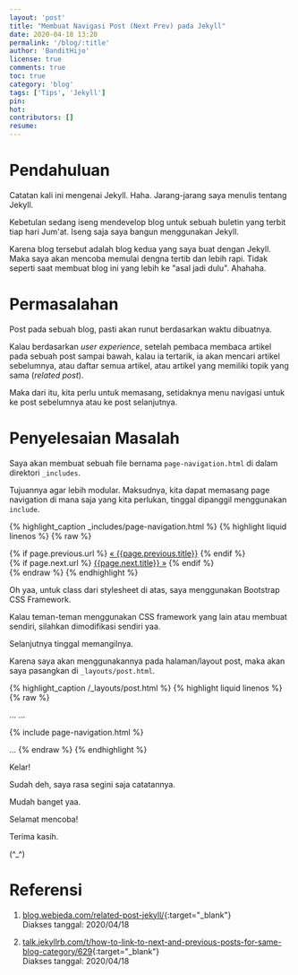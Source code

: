 ```yaml
---
layout: 'post'
title: "Membuat Navigasi Post (Next Prev) pada Jekyll"
date: 2020-04-18 13:20
permalink: '/blog/:title'
author: 'BanditHijo'
license: true
comments: true
toc: true
category: 'blog'
tags: ['Tips', 'Jekyll']
pin:
hot:
contributors: []
resume:
---
```


<!-- BANNER OF THE POST -->
<!-- <img class="post&#45;body&#45;img" src="{{ site.lazyload.logo_blank_banner }}" data&#45;echo="#" alt="banner"> -->

# Pendahuluan

Catatan kali ini mengenai Jekyll. Haha. Jarang-jarang saya menulis tentang Jekyll.

Kebetulan sedang iseng mendevelop blog untuk sebuah buletin yang terbit tiap hari Jum'at. Iseng saja saya bangun menggunakan Jekyll.

Karena blog tersebut adalah blog kedua yang saya buat dengan Jekyll. Maka saya akan mencoba memulai dengna tertib dan lebih rapi. Tidak seperti saat membuat blog ini yang lebih ke "asal jadi dulu". Ahahaha.

# Permasalahan

Post pada sebuah blog, pasti akan runut berdasarkan waktu dibuatnya.

Kalau berdasarkan *user experience*, setelah pembaca membaca artikel pada sebuah post sampai bawah, kalau ia tertarik, ia akan mencari artikel sebelumnya, atau daftar semua artikel, atau artikel yang memiliki topik yang sama (*related post*).

Maka dari itu, kita perlu untuk memasang, setidaknya menu navigasi untuk ke post sebelumnya atau ke post selanjutnya.

# Penyelesaian Masalah

Saya akan membuat sebuah file bernama `page-navigation.html` di dalam direktori `_includes`.

Tujuannya agar lebih modular. Maksudnya, kita dapat memasang page navigation di mana saja yang kita perlukan, tinggal dipanggil menggunakan `include`.

{% highlight_caption _includes/page-navigation.html %}
{% highlight liquid linenos %}
{% raw %}
<div class="page-navigation mt-5">
  <div class="row d-flex justify-content-between">
    <div class="col-6 text-left">
      {% if page.previous.url %}
        <a class="prev" href="{{page.previous.url}}">&laquo; {{page.previous.title}}</a>
      {% endif %}
    </div>
    <div class="col-6 text-right">
      {% if page.next.url %}
        <a class="next" href="{{page.next.url}}">{{page.next.title}} &raquo;</a>
      {% endif %}
    </div>
  </div>
</div>
{% endraw %}
{% endhighlight %}

Oh yaa, untuk class dari stylesheet di atas, saya menggunakan Bootstrap CSS Framework.

Kalau teman-teman menggunakan CSS framework yang lain atau membuat sendiri, silahkan dimodifikasi sendiri yaa.

Selanjutnya tinggal memangilnya.

Karena saya akan menggunakannya pada halaman/layout post, maka akan saya pasangkan di `_layouts/post.html`.

{% highlight_caption /_layouts/post.html %}
{% highlight liquid linenos %}
{% raw %}

...
...

{% include page-navigation.html %}

...
{% endraw %}
{% endhighlight %}


Kelar!

Sudah deh, saya rasa segini saja catatannya.

Mudah banget yaa.

Selamat mencoba!

Terima kasih.

(^_^)





# Referensi

1. [blog.webjeda.com/related-post-jekyll/](https://blog.webjeda.com/related-post-jekyll/){:target="_blank"}
<br>Diakses tanggal: 2020/04/18

2. [talk.jekyllrb.com/t/how-to-link-to-next-and-previous-posts-for-same-blog-category/629](https://talk.jekyllrb.com/t/how-to-link-to-next-and-previous-posts-for-same-blog-category/629){:target="_blank"}
<br>Diakses tanggal: 2020/04/18
